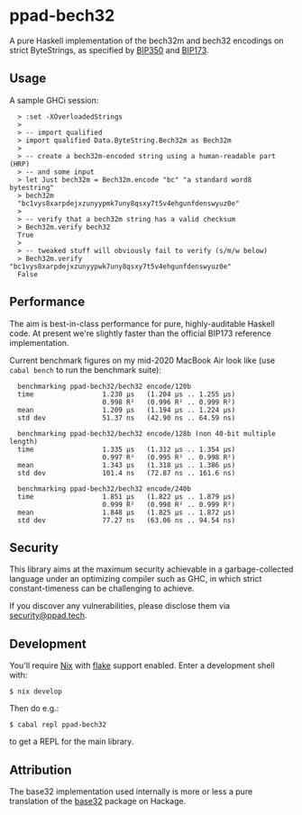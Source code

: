 # ppad-bech32

A pure Haskell implementation of the bech32m and bech32 encodings on
strict ByteStrings, as specified by [BIP350][bi350] and [BIP173][bi173].

## Usage

A sample GHCi session:

```
  > :set -XOverloadedStrings
  >
  > -- import qualified
  > import qualified Data.ByteString.Bech32m as Bech32m
  >
  > -- create a bech32m-encoded string using a human-readable part (HRP)
  > -- and some input
  > let Just bech32m = Bech32m.encode "bc" "a standard word8 bytestring"
  > bech32m
  "bc1vys8xarpdejxzunyypmk7uny8qsxy7t5v4ehgunfdenswyuz0e"
  >
  > -- verify that a bech32m string has a valid checksum
  > Bech32m.verify bech32
  True
  >
  > -- tweaked stuff will obviously fail to verify (s/m/w below)
  > Bech32m.verify "bc1vys8xarpdejxzunyypwk7uny8qsxy7t5v4ehgunfdenswyuz0e"
  False
```

## Performance

The aim is best-in-class performance for pure, highly-auditable Haskell
code. At present we're slightly faster than the official BIP173
reference implementation.

Current benchmark figures on my mid-2020 MacBook Air look like (use
`cabal bench` to run the benchmark suite):

```
  benchmarking ppad-bech32/bech32 encode/120b
  time                 1.230 μs   (1.204 μs .. 1.255 μs)
                       0.998 R²   (0.996 R² .. 0.999 R²)
  mean                 1.209 μs   (1.194 μs .. 1.224 μs)
  std dev              51.37 ns   (42.90 ns .. 64.59 ns)

  benchmarking ppad-bech32/bech32 encode/128b (non 40-bit multiple length)
  time                 1.335 μs   (1.312 μs .. 1.354 μs)
                       0.997 R²   (0.995 R² .. 0.998 R²)
  mean                 1.343 μs   (1.318 μs .. 1.386 μs)
  std dev              101.4 ns   (72.87 ns .. 161.6 ns)

  benchmarking ppad-bech32/bech32 encode/240b
  time                 1.851 μs   (1.822 μs .. 1.879 μs)
                       0.999 R²   (0.998 R² .. 0.999 R²)
  mean                 1.848 μs   (1.825 μs .. 1.872 μs)
  std dev              77.27 ns   (63.06 ns .. 94.54 ns)
```

## Security

This library aims at the maximum security achievable in a
garbage-collected language under an optimizing compiler such as GHC, in
which strict constant-timeness can be challenging to achieve.

If you discover any vulnerabilities, please disclose them via
security@ppad.tech.

## Development

You'll require [Nix][nixos] with [flake][flake] support enabled. Enter a
development shell with:

```
$ nix develop
```

Then do e.g.:

```
$ cabal repl ppad-bech32
```

to get a REPL for the main library.

## Attribution

The base32 implementation used internally is more or less a pure
translation of the [base32][bas32] package on Hackage.

[nixos]: https://nixos.org/
[flake]: https://nixos.org/manual/nix/unstable/command-ref/new-cli/nix3-flake.html
[bi173]: https://github.com/bitcoin/bips/blob/master/bip-0173.mediawiki
[bi350]: https://github.com/bitcoin/bips/blob/master/bip-0350.mediawiki
[bas32]: https://hackage.haskell.org/package/base32
